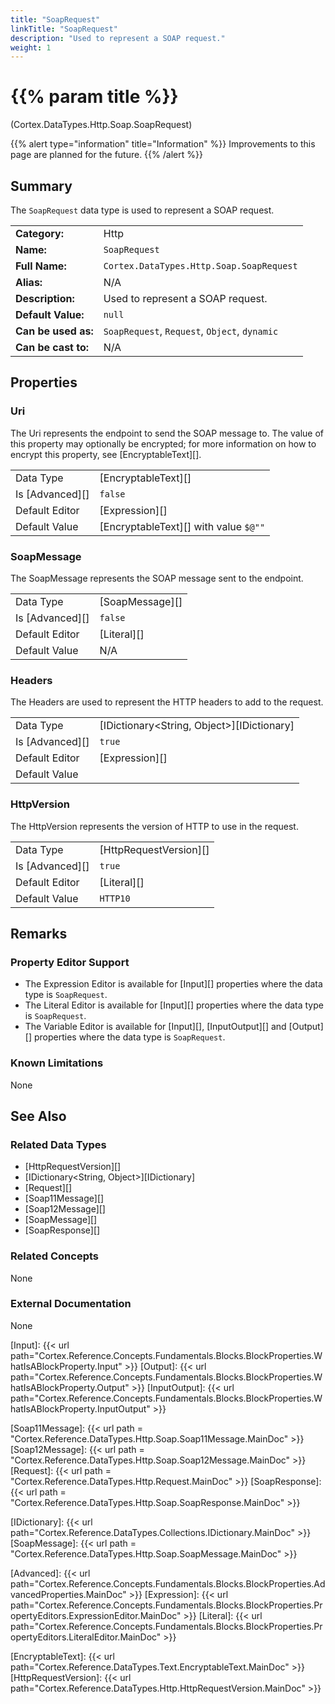 ```yaml
---
title: "SoapRequest"
linkTitle: "SoapRequest"
description: "Used to represent a SOAP request."
weight: 1
---
```


# {{% param title %}}

<p class="namespace">(Cortex.DataTypes.Http.Soap.SoapRequest)</p>

{{% alert type="information" title="Information" %}} Improvements to this page are planned for the future. {{% /alert %}}

## Summary

The `SoapRequest` data type is used to represent a SOAP request.

| | |
|-|-|
| **Category:**          | Http                                                      |
| **Name:**              | `SoapRequest`                                         |
| **Full Name:**         | `Cortex.DataTypes.Http.Soap.SoapRequest`     |
| **Alias:**             | N/A                                                      |
| **Description:**       | Used to represent a SOAP request. |
| **Default Value:**     | `null`                                                     |
| **Can be used as:**    | `SoapRequest`, `Request`, `Object`, `dynamic`              |
| **Can be cast to:**    | N/A                                                      |

## Properties

### Uri

The Uri represents the endpoint to send the SOAP message to. The value of this property may optionally be encrypted; for more information on how to encrypt this property, see [EncryptableText][].
  
| | |
|--------------------|---------------------------|
| Data Type | [EncryptableText][] |
| Is [Advanced][] | `false` |
| Default Editor | [Expression][] |
| Default Value | [EncryptableText][] with value `$@""` |

### SoapMessage

The SoapMessage represents the SOAP message sent to the endpoint.
  
| | |
|--------------------|---------------------------|
| Data Type | [SoapMessage][] |
| Is [Advanced][] | `false` |
| Default Editor | [Literal][] |
| Default Value | N/A |

### Headers

The Headers are used to represent the HTTP headers to add to the request.
  
| | |
|--------------------|---------------------------|
| Data Type | [IDictionary<String, Object>][IDictionary] |
| Is [Advanced][] | `true` |
| Default Editor | [Expression][] |
| Default Value |  |

### HttpVersion

The HttpVersion represents the version of HTTP to use in the request.
  
| | |
|--------------------|---------------------------|
| Data Type | [HttpRequestVersion][] |
| Is [Advanced][] | `true` |
| Default Editor | [Literal][] |
| Default Value | `HTTP10` |

## Remarks

### Property Editor Support

- The Expression Editor is available for [Input][] properties where the data type is `SoapRequest`.
- The Literal Editor is available for [Input][] properties where the data type is `SoapRequest`.
- The Variable Editor is available for [Input][], [InputOutput][] and [Output][] properties where the data type is `SoapRequest`.

### Known Limitations

None

## See Also

### Related Data Types

- [HttpRequestVersion][]
- [IDictionary<String, Object>][IDictionary]
- [Request][]
- [Soap11Message][]
- [Soap12Message][]
- [SoapMessage][]
- [SoapResponse][]

### Related Concepts

None

### External Documentation

None

[Input]: {{< url path="Cortex.Reference.Concepts.Fundamentals.Blocks.BlockProperties.WhatIsABlockProperty.Input" >}}
[Output]: {{< url path="Cortex.Reference.Concepts.Fundamentals.Blocks.BlockProperties.WhatIsABlockProperty.Output" >}}
[InputOutput]: {{< url path="Cortex.Reference.Concepts.Fundamentals.Blocks.BlockProperties.WhatIsABlockProperty.InputOutput" >}}

[Soap11Message]: {{< url path = "Cortex.Reference.DataTypes.Http.Soap.Soap11Message.MainDoc" >}}
[Soap12Message]: {{< url path = "Cortex.Reference.DataTypes.Http.Soap.Soap12Message.MainDoc" >}}
[Request]: {{< url path = "Cortex.Reference.DataTypes.Http.Request.MainDoc" >}}
[SoapResponse]: {{< url path = "Cortex.Reference.DataTypes.Http.Soap.SoapResponse.MainDoc" >}}

[IDictionary]: {{< url path="Cortex.Reference.DataTypes.Collections.IDictionary.MainDoc" >}}
[SoapMessage]: {{< url path = "Cortex.Reference.DataTypes.Http.Soap.SoapMessage.MainDoc" >}}

[Advanced]: {{< url path="Cortex.Reference.Concepts.Fundamentals.Blocks.BlockProperties.AdvancedProperties.MainDoc" >}}
[Expression]: {{< url path="Cortex.Reference.Concepts.Fundamentals.Blocks.BlockProperties.PropertyEditors.ExpressionEditor.MainDoc" >}}
[Literal]: {{< url path="Cortex.Reference.Concepts.Fundamentals.Blocks.BlockProperties.PropertyEditors.LiteralEditor.MainDoc" >}}

[EncryptableText]: {{< url path="Cortex.Reference.DataTypes.Text.EncryptableText.MainDoc" >}}
[HttpRequestVersion]: {{< url path="Cortex.Reference.DataTypes.Http.HttpRequestVersion.MainDoc" >}}
